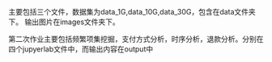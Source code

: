 主要包括三个文件，数据集为data_1G,data_10G,data_30G，包含在data文件夹下。
输出图片在images文件夹下。

第二次作业主要包括频繁项集挖掘，支付方式分析，时序分析，退款分析。分别在四个jupyerlab文件中，而输出内容在output中
